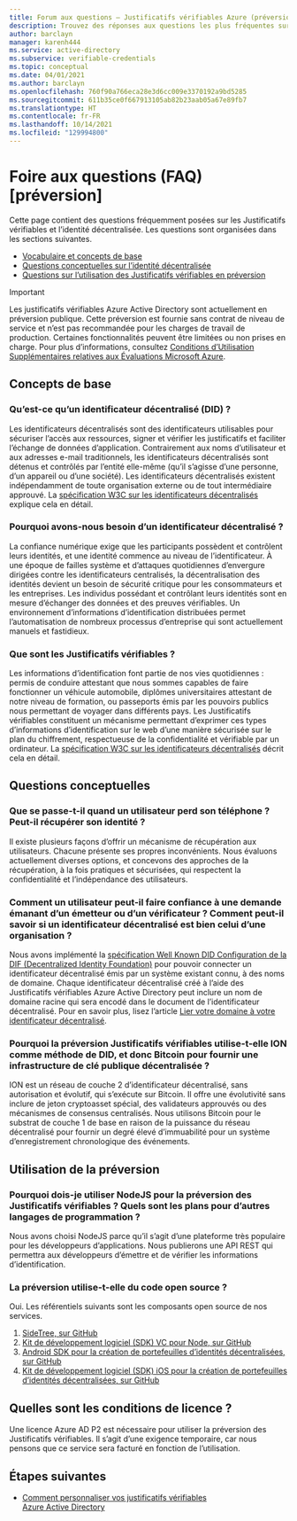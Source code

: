```yaml
---
title: Forum aux questions – Justificatifs vérifiables Azure (préversion)
description: Trouvez des réponses aux questions les plus fréquentes sur les Justificatifs vérifiables Azure
author: barclayn
manager: karenh444
ms.service: active-directory
ms.subservice: verifiable-credentials
ms.topic: conceptual
ms.date: 04/01/2021
ms.author: barclayn
ms.openlocfilehash: 760f90a766eca28e3d6cc009e3370192a9bd5285
ms.sourcegitcommit: 611b35ce0f667913105ab82b23aab05a67e89fb7
ms.translationtype: HT
ms.contentlocale: fr-FR
ms.lasthandoff: 10/14/2021
ms.locfileid: "129994800"
---
```

# <a name="frequently-asked-questions-faq-preview"></a>Foire aux questions (FAQ) [préversion]

Cette page contient des questions fréquemment posées sur les Justificatifs vérifiables et l’identité décentralisée. Les questions sont organisées dans les sections suivantes.

- [Vocabulaire et concepts de base](#the-basics)
- [Questions conceptuelles sur l’identité décentralisée](#conceptual-questions)
- [Questions sur l’utilisation des Justificatifs vérifiables en préversion](#using-the-preview)

> [!IMPORTANT]
> Les justificatifs vérifiables Azure Active Directory sont actuellement en préversion publique.
> Cette préversion est fournie sans contrat de niveau de service et n’est pas recommandée pour les charges de travail de production. Certaines fonctionnalités peuvent être limitées ou non prises en charge. Pour plus d’informations, consultez [Conditions d’Utilisation Supplémentaires relatives aux Évaluations Microsoft Azure](https://azure.microsoft.com/support/legal/preview-supplemental-terms/).

## <a name="the-basics"></a>Concepts de base

### <a name="what-is-a-did"></a>Qu’est-ce qu’un identificateur décentralisé (DID) ? 

Les identificateurs décentralisés sont des identificateurs utilisables pour sécuriser l’accès aux ressources, signer et vérifier les justificatifs et faciliter l’échange de données d’application. Contrairement aux noms d’utilisateur et aux adresses e-mail traditionnels, les identificateurs décentralisés sont détenus et contrôlés par l’entité elle-même (qu’il s’agisse d’une personne, d’un appareil ou d’une société). Les identificateurs décentralisés existent indépendamment de toute organisation externe ou de tout intermédiaire approuvé. La [spécification W3C sur les identificateurs décentralisés](https://www.w3.org/TR/did-core/) explique cela en détail.

### <a name="why-do-we-need-a-did"></a>Pourquoi avons-nous besoin d’un identificateur décentralisé ?

La confiance numérique exige que les participants possèdent et contrôlent leurs identités, et une identité commence au niveau de l’identificateur.
À une époque de failles système et d’attaques quotidiennes d’envergure dirigées contre les identificateurs centralisés, la décentralisation des identités devient un besoin de sécurité critique pour les consommateurs et les entreprises.
Les individus possédant et contrôlant leurs identités sont en mesure d’échanger des données et des preuves vérifiables. Un environnement d’informations d’identification distribuées permet l’automatisation de nombreux processus d’entreprise qui sont actuellement manuels et fastidieux.

### <a name="what-is-a-verifiable-credential"></a>Que sont les Justificatifs vérifiables ? 

Les informations d’identification font partie de nos vies quotidiennes : permis de conduire attestant que nous sommes capables de faire fonctionner un véhicule automobile, diplômes universitaires attestant de notre niveau de formation, ou passeports émis par les pouvoirs publics nous permettant de voyager dans différents pays. Les Justificatifs vérifiables constituent un mécanisme permettant d’exprimer ces types d’informations d’identification sur le web d’une manière sécurisée sur le plan du chiffrement, respectueuse de la confidentialité et vérifiable par un ordinateur. La [spécification W3C sur les identificateurs décentralisés](https://www.w3.org/TR/vc-data-model//) décrit cela en détail.


## <a name="conceptual-questions"></a>Questions conceptuelles

### <a name="what-happens-when-a-user-loses-their-phone-can-they-recover-their-identity"></a>Que se passe-t-il quand un utilisateur perd son téléphone ? Peut-il récupérer son identité ?

Il existe plusieurs façons d’offrir un mécanisme de récupération aux utilisateurs. Chacune présente ses propres inconvénients. Nous évaluons actuellement diverses options, et concevons des approches de la récupération, à la fois pratiques et sécurisées, qui respectent la confidentialité et l’indépendance des utilisateurs.

### <a name="how-can-a-user-trust-a-request-from-an-issuer-or-verifier-how-do-they-know-a-did-is-the-real-did-for-an-organization"></a>Comment un utilisateur peut-il faire confiance à une demande émanant d’un émetteur ou d’un vérificateur ? Comment peut-il savoir si un identificateur décentralisé est bien celui d’une organisation ?

Nous avons implémenté la [spécification Well Known DID Configuration de la DIF (Decentralized Identity Foundation)](https://identity.foundation/.well-known/resources/did-configuration/) pour pouvoir connecter un identificateur décentralisé émis par un système existant connu, à des noms de domaine. Chaque identificateur décentralisé créé à l’aide des Justificatifs vérifiables Azure Active Directory peut inclure un nom de domaine racine qui sera encodé dans le document de l’identificateur décentralisé. Pour en savoir plus, lisez l’article [Lier votre domaine à votre identificateur décentralisé](how-to-dnsbind.md).  

### <a name="why-does-the-verifiable-credential-preview-use-ion-as-its-did-method-and-therefore-bitcoin-to-provide-decentralized-public-key-infrastructure"></a>Pourquoi la préversion Justificatifs vérifiables utilise-t-elle ION comme méthode de DID, et donc Bitcoin pour fournir une infrastructure de clé publique décentralisée ?

ION est un réseau de couche 2 d’identificateur décentralisé, sans autorisation et évolutif, qui s’exécute sur Bitcoin. Il offre une évolutivité sans inclure de jeton cryptoasset spécial, des validateurs approuvés ou des mécanismes de consensus centralisés. Nous utilisons Bitcoin pour le substrat de couche 1 de base en raison de la puissance du réseau décentralisé pour fournir un degré élevé d’immuabilité pour un système d’enregistrement chronologique des événements.

## <a name="using-the-preview"></a>Utilisation de la préversion

### <a name="why-must-i-use-nodejs-for-the-verifiable-credentials-preview-any-plans-for-other-programming-languages"></a>Pourquoi dois-je utiliser NodeJS pour la préversion des Justificatifs vérifiables ? Quels sont les plans pour d’autres langages de programmation ? 

Nous avons choisi NodeJS parce qu’il s’agit d’une plateforme très populaire pour les développeurs d’applications. Nous publierons une API REST qui permettra aux développeurs d’émettre et de vérifier les informations d’identification. 

### <a name="is-any-of-the-code-used-in-the-preview-open-source"></a>La préversion utilise-t-elle du code open source ?

Oui. Les référentiels suivants sont les composants open source de nos services.

1. [SideTree, sur GitHub](https://github.com/decentralized-identity/sidetree)
2. [Kit de développement logiciel (SDK) VC pour Node, sur GitHub](https://github.com/microsoft/VerifiableCredentials-Verification-SDK-Typescript)
3. [Android SDK pour la création de portefeuilles d’identités décentralisées, sur GitHub](https://github.com/microsoft/VerifiableCredential-SDK-Android)
4. [Kit de développement logiciel (SDK) iOS pour la création de portefeuilles d’identités décentralisées, sur GitHub](https://github.com/microsoft/VerifiableCredential-SDK-iOS)


## <a name="what-are-the-licensing-requirements"></a>Quelles sont les conditions de licence ?

Une licence Azure AD P2 est nécessaire pour utiliser la préversion des Justificatifs vérifiables. Il s’agit d’une exigence temporaire, car nous pensons que ce service sera facturé en fonction de l’utilisation. 


## <a name="next-steps"></a>Étapes suivantes

- [Comment personnaliser vos justificatifs vérifiables Azure Active Directory](credential-design.md)

